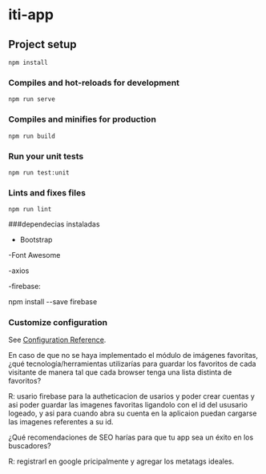 # iti-app

## Project setup
```
npm install
```

### Compiles and hot-reloads for development
```
npm run serve
```

### Compiles and minifies for production
```
npm run build
```

### Run your unit tests
```
npm run test:unit
```

### Lints and fixes files
```
npm run lint
```
###dependecias instaladas
  - Bootstrap
  
  -Font Awesome
  
  -axios
  
  -firebase:
  
  npm install --save firebase
  
### Customize configuration
See [Configuration Reference](https://cli.vuejs.org/config/).

En caso de que no se haya implementado el módulo de imágenes
favoritas, ¿qué tecnología/herramientas utilizarías para guardar los
favoritos de cada visitante de manera tal que cada browser tenga una lista
distinta de favoritos?

R: usario firebase para la autheticacion de usarios y poder crear cuentas y asi poder guardar las  imagenes favoritas ligandolo con el id del ususario logeado, y asi para cuando abra su cuenta en la aplicaion puedan cargarse las imagenes referentes a su id.

¿Qué recomendaciones de SEO harías para que tu app sea un éxito en los
buscadores?

R: registrarl en google pricipalmente y agregar los metatags ideales.

